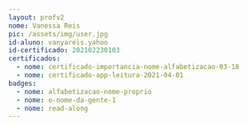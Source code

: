 ```yaml
---
layout: profv2
nome: Vanessa Reis
pic: /assets/img/user.jpg
id-aluno: vanyareis.yahoo
id-certificado: 202102230103
certificados:
  - nome: certificado-importancia-nome-alfabetizacao-03-18
  - nome: certificado-app-leitura-2021-04-01
badges:
  - nome: alfabetizacao-nome-proprio
  - nome: o-nome-da-gente-1
  - nome: read-along
---
```

